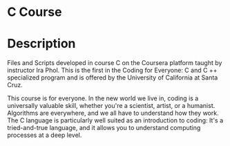 # C Course

# Description
Files and Scripts developed in course C on the Coursera platform taught by instructor Ira Phol. This is the first in the Coding for Everyone: C and C ++ specialized program and is offered by the University of California at Santa Cruz.   

This course is for everyone. In the new world we live in, coding is a universally valuable skill, whether you're a scientist, artist, or a humanist. Algorithms are everywhere, and we all have to understand how they work. The C language is particularly well suited as an introduction to coding: It's a tried-and-true language, and it allows you to understand computing processes at a deep level.